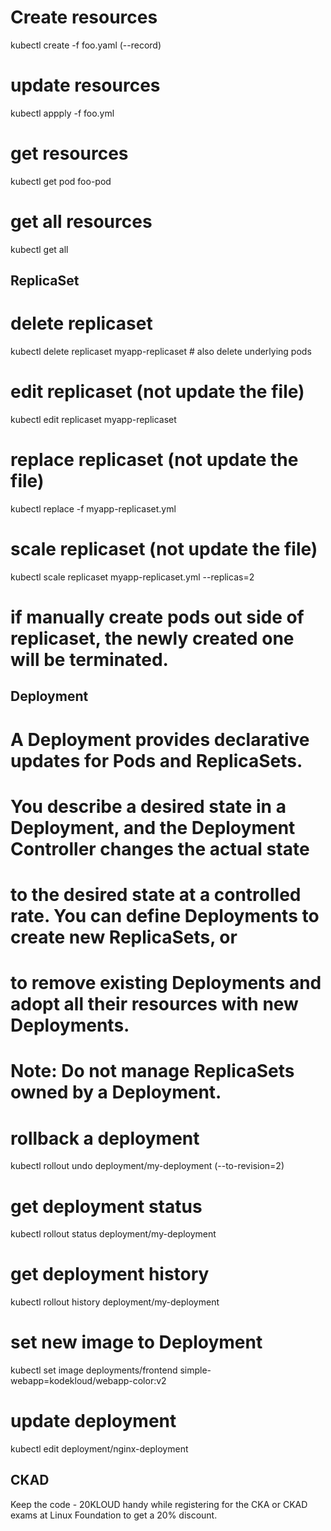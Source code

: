 # Create resources

kubectl create -f foo.yaml (--record)

# update resources

kubectl appply -f foo.yml

# get resources

kubectl get pod foo-pod

# get all resources

kubectl get all

## ReplicaSet

# delete replicaset

kubectl delete replicaset myapp-replicaset # also delete underlying pods

# edit replicaset (not update the file)

kubectl edit replicaset myapp-replicaset

# replace replicaset (not update the file)

kubectl replace -f myapp-replicaset.yml

# scale replicaset (not update the file)

kubectl scale replicaset myapp-replicaset.yml --replicas=2

# if manually create pods out side of replicaset, the newly created one will be terminated.

## Deployment

# A Deployment provides declarative updates for Pods and ReplicaSets.

#

# You describe a desired state in a Deployment, and the Deployment Controller changes the actual state

# to the desired state at a controlled rate. You can define Deployments to create new ReplicaSets, or

# to remove existing Deployments and adopt all their resources with new Deployments.

# Note: Do not manage ReplicaSets owned by a Deployment.

# rollback a deployment

kubectl rollout undo deployment/my-deployment (--to-revision=2)

# get deployment status

kubectl rollout status deployment/my-deployment

# get deployment history

kubectl rollout history deployment/my-deployment

# set new image to Deployment

kubectl set image deployments/frontend simple-webapp=kodekloud/webapp-color:v2

# update deployment

kubectl edit deployment/nginx-deployment

## CKAD

Keep the code - 20KLOUD handy while registering for the CKA or CKAD exams at Linux Foundation to get a 20% discount.
